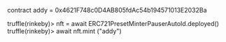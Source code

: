 contract addy = 0x4621F748c0D4AB805fdAc54b194571013E2032Ba

truffle(rinkeby)> nft = await ERC721PresetMinterPauserAutoId.deployed()
truffle(rinkeby)> await nft.mint ("addy")

